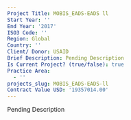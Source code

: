 ```yaml
---
Project Title: MOBIS_EADS-EADS ll
Start Year: ''
End Year: '2017'
ISO3 Code: ''
Region: Global
Country: ''
Client/ Donor: USAID
Brief Description: Pending Description
Is Current Project? (true/false): true
Practice Area:
  - ''
projects_slug: MOBIS_EADS-EADS-ll
Contract Value USD: '19357014.00'
---
```

Pending Description